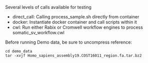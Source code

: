 Several levels of calls available for testing
* direct_call: Calling process_sample.sh directly from container
* docker: Instantiate docker container and call scripts within it
* cwl: Run either Rabix or Cromwell workflow engines to process somatic_sv_workflow.cwl

Before running Demo data, be sure to uncompress reference:
```
cd demo_data
tar -xvjf Homo_sapiens_assembly19.COST16011_region.fa.tar.bz2
```
